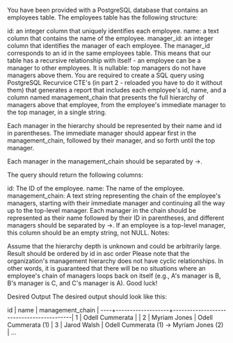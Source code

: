 You have been provided with a PostgreSQL database that contains an employees table. The employees table has the following structure:

id: an integer column that uniquely identifies each employee.
name: a text column that contains the name of the employee.
manager_id: an integer column that identifies the manager of each employee. The manager_id corresponds to an id in the same employees table. This means that our table has a recursive relationship with itself - an employee can be a manager to other employees. It is nullable: top managers do not have managers above them.
You are required to create a SQL query using PostgreSQL Recurvice CTE's (in part 2 - reloaded you have to do it without them) that generates a report that includes each employee's id, name, and a column named management_chain that presents the full hierarchy of managers above that employee, from the employee's immediate manager to the top manager, in a single string.

Each manager in the hierarchy should be represented by their name and id in parentheses. The immediate manager should appear first in the management_chain, followed by their manager, and so forth until the top manager.

Each manager in the management_chain should be separated by ->.

The query should return the following columns:

id: The ID of the employee.
name: The name of the employee.
management_chain: A text string representing the chain of the employee's managers, starting with their immediate manager and continuing all the way up to the top-level manager. Each manager in the chain should be represented as their name followed by their ID in parentheses, and different managers should be separated by ->. If an employee is a top-level manager, this column should be an empty string, not NULL.
Notes:

Assume that the hierarchy depth is unknown and could be arbitrarily large.
Result should be ordered by id in asc order
Please note that the organization's management hierarchy does not have cyclic relationships. In other words, it is guaranteed that there will be no situations where an employee's chain of managers loops back on itself (e.g., A's manager is B, B's manager is C, and C's manager is A).
Good luck!

Desired Output
The desired output should look like this:

id  |  name             | management_chain                         |
----+-------------------+------------------------------------------|
 1  |  Odell Cummerata  |                                          | 
 2  |  Myriam Jones     | Odell Cummerata (1)                      |
 3  |  Jarod Walsh      | Odell Cummerata (1) -> Myriam Jones (2)  |
...